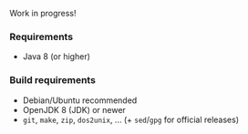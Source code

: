Work in progress!

### Requirements
* Java 8 (or higher)

### Build requirements
* Debian/Ubuntu recommended
* OpenJDK 8 (JDK) or newer
* `git`, `make`, `zip`, `dos2unix`, ... (+ `sed`/`gpg` for official releases)
